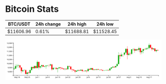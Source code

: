# Bitcoin Stats

BTC/USDT|24h change|24h high|24h low|
|---|---|---|---|
|$11606.96|0.61%|$11688.81|$11528.45|

<img src="./chart.svg">
